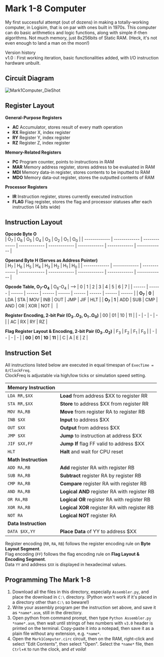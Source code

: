 # Mark 1-8 Computer
My first successful attempt (out of dozens) in making a totally-working computer, in Logisim, that is on par with ones built in 1970s. This computer can do basic arithmetics and logic functions, along with simple if-then algorithms. Not much memory, just 8x256bits of Static RAM.
(Heck, it's not even enough to land a man on the moon!)

Version history  
v1.0  : First working iteration, basic functionalities added, with I/O instruction hardware unbuilt.

## Circuit Diagram
![Mark1Computer_DieShot](https://github.com/user-attachments/assets/b61b36f0-7143-4722-a092-4e105b5626c1)

## Register Layout

**General-Purpose Registers**
- **AC**  Accumulator, stores result of every math operation  
- **RX**  Register X, index register  
- **RY**  Register Y, index register  
- **RZ**  Register Z, index register

**Memory-Related Registers**
- **PC**  Program counter, points to instructions in RAM  
- **MAR**  Memory address register, stores address to be evaluated in RAM  
- **MDI**  Memory data-in register, stores contents to be inputted to RAM  
- **MDO**  Memory data-out register, stores the outputted contents of RAM

**Processor Registers**
- **IR**  Instruction register, stores currently executed instruction  
- **FLAG**  Flag register, stores the flag and processor statuses after each instruction (4 bits wide)

## Instruction Layout
**Opcode Byte O**  
| O<sub>7</sub> | O<sub>6</sub> | O<sub>5</sub> | O<sub>4</sub> | O<sub>3</sub> | O<sub>2</sub> | O<sub>1</sub> | O<sub>0</sub> |
| ------------- | ------------- | ------------- | ------------- | ------------- | ------------- | ------------- | ------------- |

**Operand Byte H (Serves as Address Pointer)**  
| H<sub>7</sub> | H<sub>6</sub> | H<sub>5</sub> | H<sub>4</sub> | H<sub>3</sub> | H<sub>2</sub> | H<sub>1</sub> | H<sub>0</sub> |
| ------------- | ------------- | ------------- | ------------- | ------------- | ------------- | ------------- | ------------- |

**Opcode Table, O<sub>7</sub>-O<sub>4</sub>**
| O<sub>6</sub>-O<sub>4</sub> | --> | 0 | 1 | 2 | 3 | 4 | 5 | 6 | 7 |
| ------ | ------ | ------ | ------ | ------ | ------ | ------ | ------ | ------ | ------ |
| **O<sub>7</sub>** | **0** | LDA | STA | MOV | INB | OUT | JMP | JIF | HLT |
| **O<sub>7</sub>** | **1** | ADD | SUB | CMP | AND | OR | XOR | NOT | &nbsp; |

**Register Encoding, 2-bit Pair (O<sub>3</sub>..O<sub>2</sub>, O<sub>1</sub>..O<sub>0</sub>)**
| 00 | 01 | 10 | 11 |
| - | - | - | - |
| AC | RX | RY | RZ |

**Flag Register Layout & Encoding, 2-bit Pair (O<sub>3</sub>..O<sub>2</sub>)**
| F<sub>3</sub> | F<sub>2</sub> | F<sub>1</sub> | F<sub>0</sub> |
| - | - | - | - |
| **00** | **01** | **10** | **11** |
| C | A | E | Z |

## Instruction Set
All instructions listed below are executed in equal timespan of `ExecTime = 8/ClockFreq`.  
ClockFreq is adjustable via high/low ticks or simulation speed setting.

| **Memory Instruction** | &nbsp; |
| ------------------ | ------ |
| `LDA RR,$XX` | **Load** from address $XX to register RR |
| `STA RR,$XX` | **Store** to  address $XX from register RR |
| `MOV RA,RB` | **Move** from register RA to register RB |
| `INB $XX` | **Input** to address $XX |
| `OUT $XX` | **Output** from address $XX |
| `JMP $XX` | **Jump** to instruction at address $XX |
| `JIF $XX,FF` | **Jump If** flag FF valid to address $XX |
| `HLT` | **Halt** and wait for CPU reset |
| **Math Instruction** | &nbsp; |
| `ADD RA,RB` | **Add** register RA with register RB |
| `SUB RA,RB` | **Subtract** register RA by register RB |
| `CMP RA,RB` | **Compare** register RA with register RB |
| `AND RA,RB` | **Logical AND** register RA with register RB |
| `OR RA,RB` | **Logical OR** register RA with register RB |
| `XOR RA,RB` | **Logical XOR** register RA with register RB |
| `NOT RA` | **Logical NOT** register RA |
| **Data Instruction** | &nbsp; |
| `DATA $XX,YY` | **Place Data** of YY to address $XX |

Register encoding (`RR`, `RA`, `RB`) follows the register encoding rule on **Byte Layout Segment**.  
Flag encoding (`FF`) follows the flag encoding rule on **Flag Layout & Encoding Segment**.  
Data `YY` and address `$XX` is displayed in hexadecimal values.

## Programming The Mark 1-8
1. Download all the files in this directory, especially `Assembler.py`, and place the download in ```C:\``` directory. (Python won't work if it's placed in a directory other than ```C:\``` so beware!)
2. Write your assembly program per the instruction set above, and save it as `*name*.asm`, still in the directory.
3. Open python from command prompt, then type `Python Assembler.py *name*.asm`, then wait until strings of hex numbers with `v3.0` header is printed on the terminal. Copy-paste it into a notepad, then save it as a plain file without any extension, e.g. `*name*`.
4. Open the `Mark1Computer.circ` circuit, then on the RAM, right-click and select "Edit Contents", then select "Open". Select the `*name*` file, then `Ctrl`+`K` to run the clock, and _et voila_!
